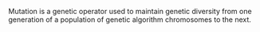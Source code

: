 Mutation is a genetic operator used to maintain genetic diversity from one generation of a population of genetic algorithm chromosomes to the next.